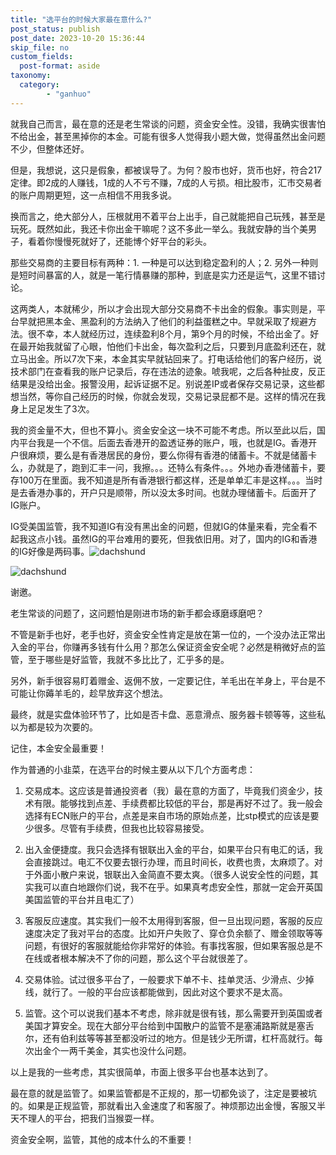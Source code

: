 ```yaml
---
title: "选平台的时候大家最在意什么?"
post_status: publish
post_date: 2023-10-20 15:36:44
skip_file: no
custom_fields: 
  post-format: aside
taxonomy:
  category:
        - "ganhuo"
---
```


就我自己而言，最在意的还是老生常谈的问题，资金安全性。没错，我确实很害怕不给出金，甚至黑掉你的本金。可能有很多人觉得我小题大做，觉得虽然出金问题不少，但整体还好。

但是，我想说，这只是假象，都被误导了。为何？股市也好，货币也好，符合217定律。即2成的人赚钱，1成的人不亏不赚，7成的人亏损。相比股市，汇市交易者的账户周期更短，这一点相信不用我多说。

换而言之，绝大部分人，压根就用不着平台上出手，自己就能把自己玩残，甚至是玩死。既然如此，我还卡你出金干嘛呢？这不多此一举么。我就安静的当个美男子，看着你慢慢死就好了，还能博个好平台的彩头。

那些交易商的主要目标有两种：1. 一种是可以达到稳定盈利的人；2. 另外一种则是短时间暴富的人，就是一笔行情暴赚的那种，到底是实力还是运气，这里不错讨论。

这两类人，本就稀少，所以才会出现大部分交易商不卡出金的假象。事实则是，平台早就把黑本金、黑盈利的方法纳入了他们的利益蛋糕之中。早就采取了规避方法。很不幸，本人就经历过，连续盈利8个月，第9个月的时候，不给出金了。好在最开始我就留了心眼，怕他们卡出金，每次盈利之后，只要到月底盈利还在，就立马出金。所以7次下来，本金其实早就钻回来了。打电话给他们的客户经历，说技术部门在查看我的账户记录后，存在违法的迹象。唬我呢，之后各种扯皮，反正结果是没给出金。报警没用，起诉证据不足。别说差IP或者保存交易记录，这些都想当然，等你自己经历的时候，你就会发现，交易记录屁都不是。这样的情况在我身上足足发生了3次。

我的资金量不大，但也不算小。资金安全这一块不可能不考虑。所以至此以后，国内平台我是一个不信。后面去香港开的盈透证券的账户，哦，也就是IG。香港开户很麻烦，要么是有香港居民的身份，要么你得有香港的储蓄卡。不就是储蓄卡么，办就是了，跑到汇丰一问，我擦。。。还特么有条件。。。外地办香港储蓄卡，要存100万在里面。我不知道是所有香港银行都这样，还是单单汇丰是这样。。。当时是去香港办事的，开户只是顺带，所以没太多时间。也就办理储蓄卡。后面开了IG账户。

IG受美国监管，我不知道IG有没有黑出金的问题，但就IG的体量来看，完全看不起我这点小钱。虽然IG的平台难用的要死，但我依旧用。对了，国内的IG和香港的IG好像是两码事。![dachshund](https://cdn.fendou.la/funstoutiao/2020/12/110719282.jpg "7.jpg")

![dachshund](https://cdn.fendou.la/funstoutiao/2020/12/110731360.jpg "9.jpg")

谢邀。

老生常谈的问题了，这问题怕是刚进市场的新手都会琢磨琢磨吧？

不管是新手也好，老手也好，资金安全性肯定是放在第一位的，一个没办法正常出入金的平台，你赚再多钱有什么用？那怎么保证资金安全呢？必然是稍微好点的监管，至于哪些是好监管，我就不多比比了，汇乎多的是。

另外，新手很容易盯着赠金、返佣不放，一定要记住，羊毛出在羊身上，平台是不可能让你薅羊毛的，趁早放弃这个想法。

最终，就是实盘体验环节了，比如是否卡盘、恶意滑点、服务器卡顿等等，这些私以为都是较为次要的。

记住，本金安全最重要！

作为普通的小韭菜，在选平台的时候主要从以下几个方面考虑：

1. 交易成本。这应该是普通投资者（我）最在意的方面了，毕竟我们资金少，技术有限。能够找到点差、手续费都比较低的平台，那是再好不过了。我一般会选择有ECN账户的平台，点差是来自市场的原始点差，比stp模式的应该是要少很多。尽管有手续费，但我也比较容易接受。
2. 出入金便捷度。我只会选择有银联出入金的平台，如果平台只有电汇的话，我会直接跳过。电汇不仅要去银行办理，而且时间长，收费也贵，太麻烦了。对于外面小散户来说，银联出入金简直不要太爽。（很多人说安全性的问题，其实我可以直白地跟你们说，我不在乎。如果真考虑安全性，那就一定会开英国美国监管的平台并且电汇了）
    
3. 客服反应速度。其实我们一般不太用得到客服，但一旦出现问题，客服的反应速度决定了我对平台的态度。比如开户失败了、穿仓负余额了、赠金领取等等问题，有很好的客服就能给你非常好的体验。有事找客服，但如果客服总是不在线或者根本解决不了你的问题，那么这个平台就很差了。
4. 交易体验。试过很多平台了，一般要求下单不卡、挂单灵活、少滑点、少掉线，就行了。一般的平台应该都能做到，因此对这个要求不是太高。
5. 监管。这个可以说我们基本不考虑，除非就是很有钱，那么需要开到英国或者美国才算安全。现在大部分平台给到中国散户的监管不是塞浦路斯就是塞舌尔，还有伯利兹等等甚至都没听过的地方。但是钱少无所谓，杠杆高就行。每次出金个一两千美金，其实也没什么问题。

以上是我的一些考虑，其实很简单，市面上很多平台也基本达到了。

最在意的就是监管了。如果监管都是不正规的，那一切都免谈了，注定是要被坑的。如果是正规监管，那就看出入金速度了和客服了。神烦那边出金慢，客服又半天不理人的平台，把我们当猴耍一样。

资金安全啊，监管，其他的成本什么的不重要！
